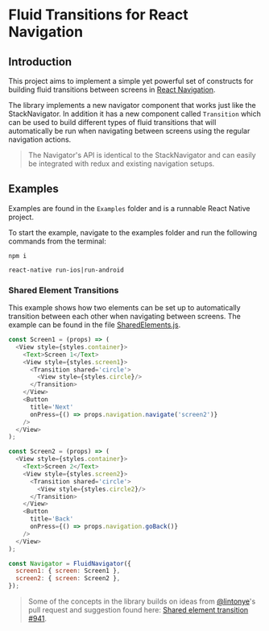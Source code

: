 # Fluid Transitions for React Navigation

## Introduction
This project aims to implement a simple yet powerful set of constructs for building fluid transitions between screens in [React Navigation](https://reactnavigation.org).

The library implements a new navigator component that works just like the StackNavigator. In addition it has a new component called `Transition` which can be used to build different types of fluid transitions that will automatically be run when navigating between screens using the regular navigation actions.

> The Navigator's API is identical to the StackNavigator and can easily be integrated with redux and existing navigation setups.

## Examples
Examples are found in the `Examples` folder and is a runnable React Native project. 

To start the example, navigate to the examples folder and run the following commands from the terminal:

`npm i`

`react-native run-ios|run-android`

### Shared Element Transitions
This example shows how two elements can be set up to automatically transition between each other when navigating between screens. The example can be found in the file [SharedElements.js](./Examples/src/SharedElements.js). 

```javascript
const Screen1 = (props) => (
  <View style={styles.container}>
    <Text>Screen 1</Text>
    <View style={styles.screen1}>
      <Transition shared='circle'>
        <View style={styles.circle}/>
      </Transition>
    </View>
    <Button
      title='Next'
      onPress={() => props.navigation.navigate('screen2')}
    />
  </View>
);

const Screen2 = (props) => (
  <View style={styles.container}>
    <Text>Screen 2</Text>
    <View style={styles.screen2}>
      <Transition shared='circle'>
        <View style={styles.circle2}/>
      </Transition>
    </View>
    <Button
      title='Back'
      onPress={() => props.navigation.goBack()}
    />
  </View>
);

const Navigator = FluidNavigator({
  screen1: { screen: Screen1 },
  screen2: { screen: Screen2 },
});

```

> Some of the concepts in the library builds on ideas from [@lintonye](https://github.com/lintonye)'s pull request and suggestion found here: [Shared element transition #941](https://github.com/react-navigation/react-navigation/pull/941).